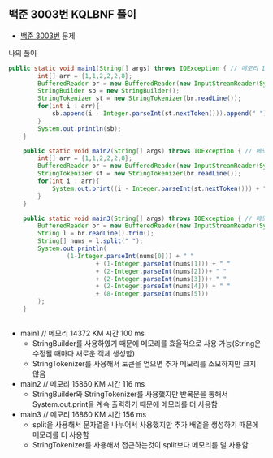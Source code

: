 ## 백준 3003번 KQLBNF 풀이
- [백준 3003번](https://www.acmicpc.net/problem/3003) 문제


나의 풀이


```java
public static void main1(String[] args) throws IOException { // 메모리 14372 KM 시간 100 ms
        int[] arr = {1,1,2,2,2,8};
        BufferedReader br = new BufferedReader(new InputStreamReader(System.in));
        StringBuilder sb = new StringBuilder();
        StringTokenizer st = new StringTokenizer(br.readLine());
        for(int i : arr){
            sb.append(i - Integer.parseInt(st.nextToken())).append(" ");
        }
        System.out.println(sb);
    }

    public static void main2(String[] args) throws IOException { // 메모리 15860 KM 시간 116 ms
        int[] arr = {1,1,2,2,2,8};
        BufferedReader br = new BufferedReader(new InputStreamReader(System.in));
        StringTokenizer st = new StringTokenizer(br.readLine());
        for(int i : arr){
            System.out.print((i - Integer.parseInt(st.nextToken())) + " ");
        }
    }

    public static void main3(String[] args) throws IOException { // 메모리 16860 KM 시간 156 ms
        BufferedReader br = new BufferedReader(new InputStreamReader(System.in));
        String l = br.readLine().trim();
        String[] nums = l.split(" ");
        System.out.println(
                (1-Integer.parseInt(nums[0])) + " "
                        + (1-Integer.parseInt(nums[1])) + " "
                        + (2-Integer.parseInt(nums[2]))+ " "
                        + (2-Integer.parseInt(nums[3]))+ " "
                        + (2-Integer.parseInt(nums[4])) + " "
                        + (8-Integer.parseInt(nums[5]))
        );
    }
    
```

- main1 // 메모리 14372 KM 시간 100 ms
  - StringBuilder를 사용하였기 때문에 메모리를 효율적으로 사용 가능(String은 수정될 때마다 새로운 객체 생성함)
  - StringTokenizer를 사용해서 토큰을 얻으면 추가 메모리를 소모하지만 크지 않음
- main2 // 메모리 15860 KM 시간 116 ms
  - StringBuilder와 StringTokenizer를 사용했지만 반복문을 통해서 System.out.print을 계속 출력하기 때문에 메모리를 더 사용함 
- main3 // 메모리 16860 KM 시간 156 ms
  - split을 사용해서 문자열을 나누어서 사용했지만 추가 배열을 생성하기 때문에 메모리를 더 사용함
  - StringTokenizer를 사용해서 접근하는것이 split보다 메모리를 덜 사용함